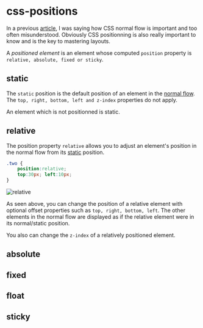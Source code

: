 css-positions
=============

In a previous [article](https://github.com/owietrich/css-flow), I was saying how CSS normal flow is important and too often misunderstood. Obviously CSS positionning is also really important to know and is the key to mastering layouts.

A *positioned element* is an element whose computed `position` property is `relative, absolute, fixed or sticky`. 

## static

The `static` position is the default position of an element in the [normal flow](https://github.com/owietrich/css-flow). The `top, right, bottom, left and z-index` properties do not apply.

An element which is not positionned is static.

## relative

The position property `relative` allows you to adjust an element's position in the normal flow from its [static](#static) position.

```css
.two {
	position:relative;
	top:30px; left:10px;
}
```

![relative](/assets/relatives.png)


As seen above, you can change the position of a relative element with optional offset properties such as `top, right, bottom, left`. The other elements in the normal flow are displayed as if the relative element were in its normal/static position.

You also can change the `z-index` of a relatively positioned element.

## absolute



## fixed

## float

## sticky